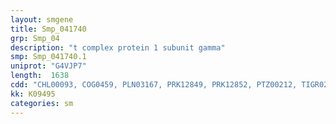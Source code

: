```yaml
---
layout: smgene
title: Smp_041740
grp: Smp_04
description: "t complex protein 1 subunit gamma"
smp: Smp_041740.1
uniprot: "G4VJP7"
length:  1638
cdd: "CHL00093, COG0459, PLN03167, PRK12849, PRK12852, PTZ00212, TIGR02344, cd03337, cl02777, pfam00118"
kk: K09495
categories: sm
---
```


